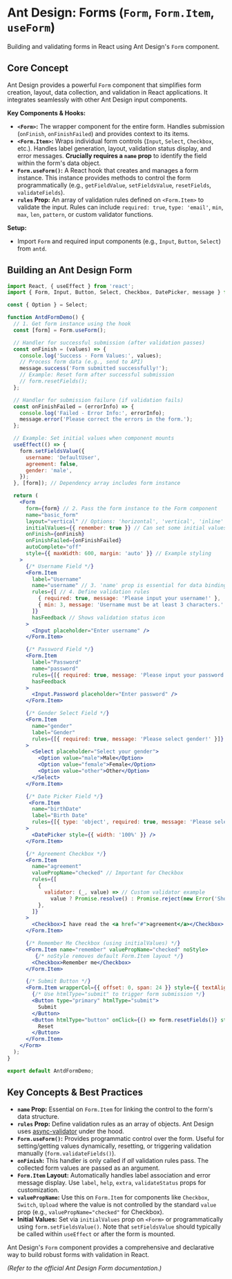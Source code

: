 # Ant Design: Forms (`Form`, `Form.Item`, `useForm`)

Building and validating forms in React using Ant Design's `Form` component.

## Core Concept

Ant Design provides a powerful `Form` component that simplifies form creation, layout, data collection, and validation in React applications. It integrates seamlessly with other Ant Design input components.

**Key Components & Hooks:**

*   **`<Form>`:** The wrapper component for the entire form. Handles submission (`onFinish`, `onFinishFailed`) and provides context to its items.
*   **`<Form.Item>`:** Wraps individual form controls (`Input`, `Select`, `Checkbox`, etc.). Handles label generation, layout, validation status display, and error messages. **Crucially requires a `name` prop** to identify the field within the form's data object.
*   **`Form.useForm()`:** A React hook that creates and manages a form instance. This instance provides methods to control the form programmatically (e.g., `getFieldValue`, `setFieldsValue`, `resetFields`, `validateFields`).
*   **`rules` Prop:** An array of validation rules defined on `<Form.Item>` to validate the input. Rules can include `required: true`, `type: 'email'`, `min`, `max`, `len`, `pattern`, or custom validator functions.

**Setup:**

*   Import `Form` and required input components (e.g., `Input`, `Button`, `Select`) from `antd`.

## Building an Ant Design Form

```jsx
import React, { useEffect } from 'react';
import { Form, Input, Button, Select, Checkbox, DatePicker, message } from 'antd'; // Import components

const { Option } = Select;

function AntdFormDemo() {
  // 1. Get form instance using the hook
  const [form] = Form.useForm();

  // Handler for successful submission (after validation passes)
  const onFinish = (values) => {
    console.log('Success - Form Values:', values);
    // Process form data (e.g., send to API)
    message.success('Form submitted successfully!');
    // Example: Reset form after successful submission
    // form.resetFields();
  };

  // Handler for submission failure (if validation fails)
  const onFinishFailed = (errorInfo) => {
    console.log('Failed - Error Info:', errorInfo);
    message.error('Please correct the errors in the form.');
  };

  // Example: Set initial values when component mounts
  useEffect(() => {
    form.setFieldsValue({
      username: 'DefaultUser',
      agreement: false,
      gender: 'male',
    });
  }, [form]); // Dependency array includes form instance

  return (
    <Form
      form={form} // 2. Pass the form instance to the Form component
      name="basic_form"
      layout="vertical" // Options: 'horizontal', 'vertical', 'inline'
      initialValues={{ remember: true }} // Can set some initial values here too
      onFinish={onFinish}
      onFinishFailed={onFinishFailed}
      autoComplete="off"
      style={{ maxWidth: 600, margin: 'auto' }} // Example styling
    >
      {/* Username Field */}
      <Form.Item
        label="Username"
        name="username" // 3. 'name' prop is essential for data binding & validation
        rules={[ // 4. Define validation rules
          { required: true, message: 'Please input your username!' },
          { min: 3, message: 'Username must be at least 3 characters.' }
        ]}
        hasFeedback // Shows validation status icon
      >
        <Input placeholder="Enter username" />
      </Form.Item>

      {/* Password Field */}
      <Form.Item
        label="Password"
        name="password"
        rules={[{ required: true, message: 'Please input your password!' }]}
        hasFeedback
      >
        <Input.Password placeholder="Enter password" />
      </Form.Item>

      {/* Gender Select Field */}
      <Form.Item
        name="gender"
        label="Gender"
        rules={[{ required: true, message: 'Please select gender!' }]}
      >
        <Select placeholder="Select your gender">
          <Option value="male">Male</Option>
          <Option value="female">Female</Option>
          <Option value="other">Other</Option>
        </Select>
      </Form.Item>

      {/* Date Picker Field */}
       <Form.Item
        name="birthDate"
        label="Birth Date"
        rules={[{ type: 'object', required: true, message: 'Please select your birth date!' }]}
      >
        <DatePicker style={{ width: '100%' }} />
      </Form.Item>

      {/* Agreement Checkbox */}
      <Form.Item
        name="agreement"
        valuePropName="checked" // Important for Checkbox
        rules={[
          {
            validator: (_, value) => // Custom validator example
              value ? Promise.resolve() : Promise.reject(new Error('Should accept agreement')),
          },
        ]}
      >
        <Checkbox>I have read the <a href="#">agreement</a></Checkbox>
      </Form.Item>

      {/* Remember Me Checkbox (using initialValues) */}
      <Form.Item name="remember" valuePropName="checked" noStyle>
         {/* noStyle removes default Form.Item layout */}
        <Checkbox>Remember me</Checkbox>
      </Form.Item>

      {/* Submit Button */}
      <Form.Item wrapperCol={{ offset: 0, span: 24 }} style={{ textAlign: 'right' }}>
        {/* Use htmlType="submit" to trigger form submission */}
        <Button type="primary" htmlType="submit">
          Submit
        </Button>
        <Button htmlType="button" onClick={() => form.resetFields()} style={{ marginLeft: 8 }}>
          Reset
        </Button>
      </Form.Item>
    </Form>
  );
}

export default AntdFormDemo;
```

## Key Concepts & Best Practices

*   **`name` Prop:** Essential on `Form.Item` for linking the control to the form's data structure.
*   **`rules` Prop:** Define validation rules as an array of objects. Ant Design uses [async-validator](https://github.com/yiminghe/async-validator) under the hood.
*   **`Form.useForm()`:** Provides programmatic control over the form. Useful for setting/getting values dynamically, resetting, or triggering validation manually (`form.validateFields()`).
*   **`onFinish`:** This handler is only called if *all* validation rules pass. The collected form values are passed as an argument.
*   **`Form.Item` Layout:** Automatically handles label association and error message display. Use `label`, `help`, `extra`, `validateStatus` props for customization.
*   **`valuePropName`:** Use this on `Form.Item` for components like `Checkbox`, `Switch`, `Upload` where the value is not controlled by the standard `value` prop (e.g., `valuePropName="checked"` for Checkbox).
*   **Initial Values:** Set via `initialValues` prop on `<Form>` or programmatically using `form.setFieldsValue()`. Note that `setFieldsValue` should typically be called within `useEffect` or after the form is mounted.

Ant Design's `Form` component provides a comprehensive and declarative way to build robust forms with validation in React.

*(Refer to the official Ant Design Form documentation.)*